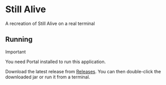 # Still Alive

A recreation of Still Alive on a real terminal

## Running

> [!IMPORTANT]
> You need Portal installed to run this application.

Download the latest release from [Releases](https://github.com/Gaming32/still-alive-java/releases/latest). You can then double-click the downloaded jar or run it from a terminal.
